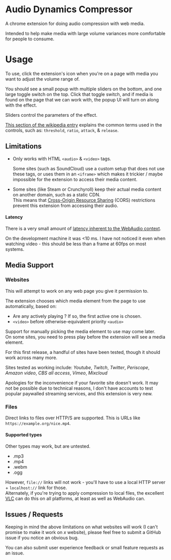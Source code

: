 # Audio Dynamics Compressor
A chrome extension for doing audio compression with web media.

Intended to help make media with large volume variances more comfortable for people to consume.

# Usage
To use, click the extension's icon when you're on a page with media you want to adjust the volume range of.

You should see a small popup with multiple sliders on the bottom, and one large toggle switch on the top.
Click that toggle switch, and if media is found on the page that we can work with, the popup UI will turn on along with the effect.

Sliders control the parameters of the effect.

[This section of the wikipedia entry](https://en.wikipedia.org/wiki/Dynamic_range_compression#Controls_and_features) explains the common terms used in the controls, such as: `threshold`, `ratio`, `attack`, & `release`.


## Limitations

* Only works with HTML `<audio>` & `<video>` tags. 
  
  Some sites (such as SoundCloud) use a custom setup that does not use these tags, or uses them in an `<iframe>` which makes it trickier / maybe impossible for the extension to access their media content.

* Some sites (like Steam or Crunchyroll) keep their actual media content on another domain, such as a static CDN.  
This means that [Cross-Origin Resource Sharing](https://en.wikipedia.org/wiki/Cross-origin_resource_sharing) (CORS) restrictions prevent this extension from accessing their audio.


#### Latency

There is a very small amount of [latency inherent to the WebAudio context](https://developer.mozilla.org/en-US/docs/Web/API/AudioContext/outputLatency). 

On the development machine it was <10 ms.  I have not noticed it even when watching video - this should be less than a frame at 60fps on most systems.

## Media Support

### Websites
This will attempt to work on any web page you give it permission to.

The extension chooses which media element from the page to use automatically, based on:
* Are any actively playing ?  If so, the first active one is chosen.  
* `<video>` before otherwise-equivalent priority `<audio>`
  
Support for manually picking the media element to use may come later.  
On some sites, you need to press play before the extension will see a media element.

For this first release, a handful of sites have been tested, though it should work across many more. 

Sites tested as working include:
_Youtube_, _Twitch_, _Twitter_, _Periscope_, _Amazon video_, _CBS all access_, _Vimeo_, _Mixcloud_

Apologies for the inconvenience if your favorite site doesn't work. 
It may not be possible due to technical reasons, I don't have accounts to test popular paywalled streaming services, and this extension is very new. 

### Files

Direct links to files over HTTP/S are supported.  This is URLs like `https://example.org/nice.mp4`.
#### Supported types
Other types may work, but are untested.
* .mp3
* .mp4
* .webm
* .ogg

However, `file://` links will not work - you'll have to use a local HTTP server + `localhost://` link for those.  
Alternately, if you're trying to apply compression to local files, the excellent [VLC](https://www.videolan.org/vlc/index.html) can do this on all platforms, at least as well as WebAudio can.


## Issues / Requests

Keeping in mind the above limitations on what websites will work (I can't promise to make it work on _x_ website), please feel free to submit a GitHub issue if you notice an obvious bug.  


You can also submit user experience feedback or small feature requests as an issue.
